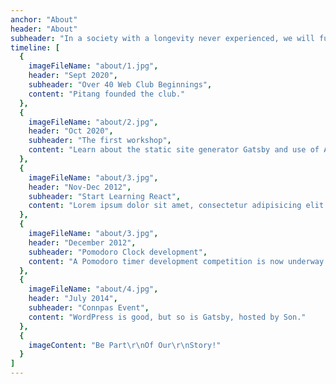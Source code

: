 ```yaml
---
anchor: "About"
header: "About"
subheader: "In a society with a longevity never experienced, we will fulfill our dream  and prosper by learning further. Would you like to join us?"
timeline: [
  {
    imageFileName: "about/1.jpg",
    header: "Sept 2020",
    subheader: "Over 40 Web Club Beginnings",
    content: "Pitang founded the club."
  },
  {
    imageFileName: "about/2.jpg",
    header: "Oct 2020",
    subheader: "The first workshop",
    content: "Learn about the static site generator Gatsby and use of AirTable."
  },
  {
    imageFileName: "about/3.jpg",
    header: "Nov-Dec 2012",
    subheader: "Start Learning React",
    content: "Lorem ipsum dolor sit amet, consectetur adipisicing elit. Minima maxime quam architecto quo inventore harum ex magni, dicta impedit."
  },
  {
    imageFileName: "about/3.jpg",
    header: "December 2012",
    subheader: "Pomodoro Clock development",
    content: "A Pomodoro timer development competition is now underway."
  },
  {
    imageFileName: "about/4.jpg",
    header: "July 2014",
    subheader: "Connpas Event",
    content: "WordPress is good, but so is Gatsby, hosted by Son."
  },
  {
    imageContent: "Be Part\r\nOf Our\r\nStory!"
  }
]
---
```

